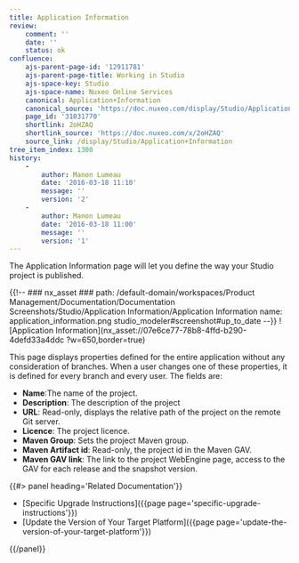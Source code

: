```yaml
---
title: Application Information
review:
    comment: ''
    date: ''
    status: ok
confluence:
    ajs-parent-page-id: '12911781'
    ajs-parent-page-title: Working in Studio
    ajs-space-key: Studio
    ajs-space-name: Nuxeo Online Services
    canonical: Application+Information
    canonical_source: 'https://doc.nuxeo.com/display/Studio/Application+Information'
    page_id: '31031770'
    shortlink: 2oHZAQ
    shortlink_source: 'https://doc.nuxeo.com/x/2oHZAQ'
    source_link: /display/Studio/Application+Information
tree_item_index: 1300
history:
    -
        author: Manon Lumeau
        date: '2016-03-18 11:10'
        message: ''
        version: '2'
    -
        author: Manon Lumeau
        date: '2016-03-18 11:00'
        message: ''
        version: '1'
---
```


The Application Information page will let you define the way your Studio project is published.

{{!--     ### nx_asset ###
    path: /default-domain/workspaces/Product Management/Documentation/Documentation Screenshots/Studio/Application Information/Application Information
    name: application_information.png
    studio_modeler#screenshot#up_to_date
--}}
![Application Information](nx_asset://07e6ce77-78b8-4ffd-b290-4defd33a4ddc ?w=650,border=true)

This page displays properties defined for the entire application without any consideration of branches. When a user changes one of these properties, it is defined for every branch and every user. The fields are:

*   **Name**:The name of the project.
*   **Description**: The description of the project
*   **URL**: Read-only, displays the relative path of the project on the remote Git server.
*   **Licence**: The project licence.
*   **Maven Group**: Sets the project Maven group.
*   **Maven Artifact id**: Read-only, the project id in the Maven GAV.
*   **Maven GAV link**: The link to the project WebEngine page, access to the GAV for each release and the snapshot version.

<div class="row" data-equalizer data-equalize-on="medium"><div class="column medium-6">{{#> panel heading='Related Documentation'}}

- [Specific Upgrade Instructions]({{page page='specific-upgrade-instructions'}})
- [Update the Version of Your Target Platform]({{page page='update-the-version-of-your-target-platform'}})

{{/panel}}</div><div class="column medium-6">



</div></div>
